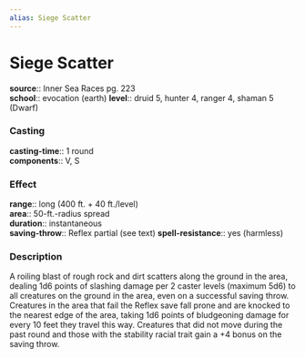 ```yaml
---
alias: Siege Scatter
---
```


# Siege Scatter 

**source**:: Inner Sea Races pg. 223  
**school**:: evocation (earth)
**level**:: druid 5, hunter 4, ranger 4, shaman 5 (Dwarf)

### Casting 

**casting-time**:: 1 round  
**components**:: V, S

### Effect 

**range**:: long (400 ft. + 40 ft./level)  
**area**:: 50-ft.-radius spread  
**duration**:: instantaneous  
**saving-throw**:: Reflex partial (see text)
**spell-resistance**:: yes (harmless)

### Description 

A roiling blast of rough rock and dirt scatters along the ground in the area, dealing 1d6 points of slashing damage per 2 caster levels (maximum 5d6) to all creatures on the ground in the area, even on a successful saving throw. Creatures in the area that fail the Reflex save fall prone and are knocked to the nearest edge of the area, taking 1d6 points of bludgeoning damage for every 10 feet they travel this way. Creatures that did not move during the past round and those with the stability racial trait gain a +4 bonus on the saving throw.

